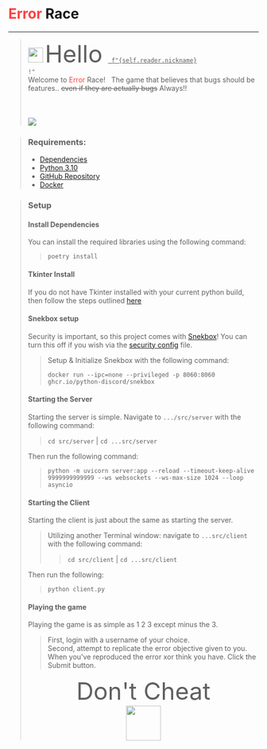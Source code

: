 [GitHub URL]: https://github.com/mkadiya20/heroic-hydra.git
[Python]: https://www.python.org/downloads/release/python-3100/
[Project Dependencies]: https://github.com/mkadiya20/heroic-hydra/blob/67f188d0a955d1ae60e08e426ccc68b27ff27e15/poetry.lock
[Docker URL]: https://docs.docker.com/desktop/
# <font color="#FF4040"> Error </font> Race

---
> <img src = "https://i1.theportalwiki.net/img/thumb/9/92/Bendy.png/120px-Bendy.png" width="30"> <font size="100"> Hello</font> <code> <u> f"{self.reader.nickname}</u> !"</code>
> <br> Welcome to <font color="#FF4040"> Error </font> Race!   The game that believes that bugs should be features.. <s>even if they are actually bugs</s> Always!!
> <br> <br> <br> <br>
> <img src="https://www.pythondiscord.com/static/images/events/summer_code_jam_2022/site_banner.png">

> ### Requirements:
> - [Dependencies][Project Dependencies]
> - [Python 3.10][Python]
> - [GitHub Repository][GitHub URl]
> - [Docker][Docker URl]

> ### Setup
> #### Install Dependencies
> You can install the required libraries using the following command:
>  > ```commandline
>  > poetry install
> > ```
>
> #### Tkinter Install
> If you do not have Tkinter installed with your current python build, then follow the steps outlined [here](https://tkdocs.com/tutorial/install.html)
> #### Snekbox setup
> Security is important, so this project comes with [Snekbox](https://github.com/python-discord/snekbox)! You can turn this off if you wish via the [security config](https://github.com/mkadiya20/heroic-hydra/blob/fbeeb8492af96d7b26aa74c5e22a1fc564a5f4e4/src/server/security_config.py) file.
> > Setup & Initialize Snekbox with the following command:
> > ```commandline
> > docker run --ipc=none --privileged -p 8060:8060 ghcr.io/python-discord/snekbox
> > ```
> #### Starting the Server
> Starting the server is simple. Navigate to ``.../src/server`` with the following command:
> > ```cd src/server``` | ```cd ...src/server```
>
> Then run the following command:
> > ```commandline
> > python -m uvicorn server:app --reload --timeout-keep-alive 9999999999999 --ws websockets --ws-max-size 1024 --loop asyncio
> > ```
> #### Starting the Client
> Starting the client is just about the same as starting the server.
> > Utilizing another Terminal window: navigate to ``...src/client`` with the following command:
> > > ```cd src/client``` | ```cd ...src/client```
>
> Then run the following:
> > ```commandline
> > python client.py
> > ```
> #### Playing the game
> Playing the game is as simple as 1 2 3 except minus the 3.
> > First, login with a username of your choice.\
> > Second, attempt to replicate the error objective given to you. When you've reproduced the error xor think you have. Click the Submit button.
> <center> <font size="044"> Don't Cheat </font> <center> </center>
> <center> <img src="https://i1.theportalwiki.net/img/thumb/9/9d/AngerCore.png/250px-AngerCore.png" width="70"> </center> </center>
